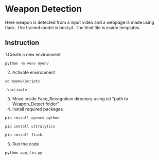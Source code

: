 # **Weapon Detection**
 Here weapon is detected from a input video and a webpage is made using flask. The trained model is best.pt. The html file is inside templates.

 ## Instruction
1.Create a new environment
```
python -m venv myenv
```
2. Activate environment
```
cd myenv\Scripts
```
```
.\activate
```
3. Move inside Face_Recognition directory using cd "path to Weapon_Detect folder"
4. Install required packages
```
pip install opencv-python
```
```
pip install ultralytics
```
```
pip install flask
```
5. Run the code
```
python app_fin.py
```

 

